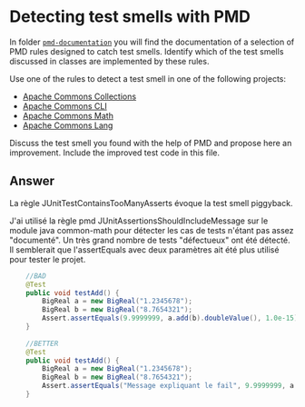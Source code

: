 # Detecting test smells with PMD

In folder [`pmd-documentation`](../pmd-documentation) you will find the documentation of a selection of PMD rules designed to catch test smells.
Identify which of the test smells discussed in classes are implemented by these rules.

Use one of the rules to detect a test smell in one of the following projects:

- [Apache Commons Collections](https://github.com/apache/commons-collections)
- [Apache Commons CLI](https://github.com/apache/commons-cli)
- [Apache Commons Math](https://github.com/apache/commons-math)
- [Apache Commons Lang](https://github.com/apache/commons-lang)

Discuss the test smell you found with the help of PMD and propose here an improvement.
Include the improved test code in this file.

## Answer

La règle JUnitTestContainsTooManyAsserts évoque la test smell piggyback. 

J'ai utilisé la règle pmd JUnitAssertionsShouldIncludeMessage sur le module java common-math pour détecter les cas de tests n'étant pas assez "documenté". Un très grand nombre de tests "défectueux" ont été détecté. Il semblerait que l'assertEquals avec deux paramètres ait été plus utilisé pour tester le projet.

````java
    //BAD
    @Test
    public void testAdd() {
        BigReal a = new BigReal("1.2345678");
        BigReal b = new BigReal("8.7654321");
        Assert.assertEquals(9.9999999, a.add(b).doubleValue(), 1.0e-15);
    }
    
    //BETTER
    @Test
    public void testAdd() {
        BigReal a = new BigReal("1.2345678");
        BigReal b = new BigReal("8.7654321");
        Assert.assertEquals("Message expliquant le fail", 9.9999999, a.add(b).doubleValue(), 1.0e-15);
    }
````